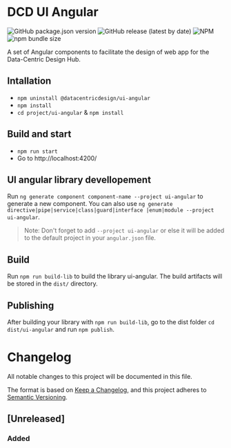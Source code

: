 # DCD UI Angular

![GitHub package.json version](https://img.shields.io/github/package-json/v/datacentricdesign/dcd-ui-angular)
![GitHub release (latest by date)](https://img.shields.io/github/v/release/datacentricdesign/dcd-ui-angular)
![NPM](https://img.shields.io/npm/l/@datacentricdesign/ui-angular)
![npm bundle size](https://img.shields.io/bundlephobia/minzip/@datacentricdesign/ui-angular)

A set of Angular components to facilitate the design of web app for the 
Data-Centric Design Hub.

## Intallation
- `npm uninstall @datacentricdesign/ui-angular`
- `npm install`
- `cd project/ui-angular` & `npm install`

## Build and start

- `npm run start`
- Go to http://localhost:4200/

## UI angular library devellopement

Run `ng generate component component-name --project ui-angular` to generate a new 
component. You can also use `ng generate directive|pipe|service|class|guard|interface
|enum|module --project ui-angular`.

> Note: Don't forget to add `--project ui-angular` or else it will be added to the 
>default project in your `angular.json` file. 

## Build

Run `npm run build-lib` to build the library ui-angular. The build artifacts will 
be stored in the `dist/` directory.

## Publishing

After building your library with `npm run build-lib`, go to the dist folder 
`cd dist/ui-angular` and run `npm publish`.



# Changelog

All notable changes to this project will be documented in this file.

The format is based on [Keep a Changelog](https://keepachangelog.com/en/1.0.0/),
and this project adheres to [Semantic Versioning](https://semver.org/spec/v2.0.0.html).

## [Unreleased]

### Added

